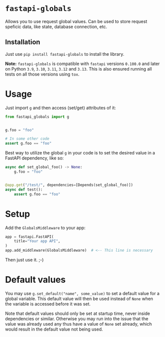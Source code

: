 # `fastapi-globals`

Allows you to use request global values. Can be used to store request speficic data, like state, database
connection, etc.

## Installation

Just use `pip install fastapi-globals` to install the library.

**Note:** `fastapi-globals` is compatible with `fastapi` versions `0.100.0` and later on
Python `3.9`, `3.10`, `3.11`, `3.12` and `3.13`. This is also ensured running all tests on all those versions
using `tox`.

# Usage

Just import `g` and then access (set/get) attributes of it:
```python
from fastapi_globals import g


g.foo = "foo"

# In some other code
assert g.foo == "foo"
```

Best way to utilize the global `g` in your code is to set the desired
value in a FastAPI dependency, like so:
```python
async def set_global_foo() -> None:
    g.foo = "foo"


@app.get("/test/", dependencies=[Depends(set_global_foo)])
async def test():
    assert g.foo == "foo"
```

# Setup

Add the `GlobalsMiddleware` to your app:
```python
app = fastapi.FastAPI(
    title="Your app API",
)
app.add_middleware(GlobalsMiddleware)  # <-- This line is necessary
```

Then just use it. ;-)

# Default values

You may use `g.set_default("name", some_value)` to set a default value
for a global variable. This default value will then be used instead of `None`
when the variable is accessed before it was set.

Note that default values should only be set at startup time, never
inside dependencies or similar. Otherwise you may run into the issue that
the value was already used any thus have a value of `None` set already, which
would result in the default value not being used.